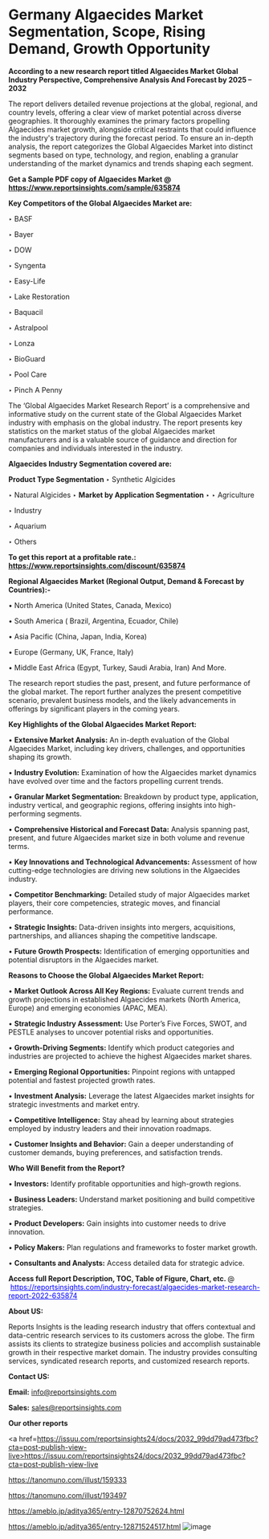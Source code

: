 # Germany Algaecides Market Segmentation, Scope, Rising Demand, Growth Opportunity 

<strong>According to a new research report titled Algaecides Market Global Industry Perspective, Comprehensive Analysis And Forecast by 2025 – 2032</strong>

The report delivers detailed revenue projections at the global, regional, and country levels, offering a clear view of market potential across diverse geographies. It thoroughly examines the primary factors propelling Algaecides market growth, alongside critical restraints that could influence the industry's trajectory during the forecast period. To ensure an in-depth analysis, the report categorizes the Global Algaecides Market into distinct segments based on type, technology, and region, enabling a granular understanding of the market dynamics and trends shaping each segment.

<strong>Get a Sample PDF copy of Algaecides Market </strong><strong>@<a href=https://www.reportsinsights.com/sample/635874 style=color:#0000ff;> https://www.reportsinsights.com/sample/635874</a></strong></font>

<strong>Key Competitors of the Global Algaecides Market are:</strong>

‣ BASF

‣ Bayer

‣ DOW

‣ Syngenta

‣ Easy-Life

‣ Lake Restoration

‣ Baquacil

‣ Astralpool

‣ Lonza

‣ BioGuard

‣ Pool Care

‣ Pinch A Penny

The ‘Global Algaecides Market Research Report’ is a comprehensive and informative study on the current state of the Global Algaecides Market industry with emphasis on the global industry. The report presents key statistics on the market status of the global Algaecides market manufacturers and is a valuable source of guidance and direction for companies and individuals interested in the industry.

<strong>Algaecides Industry Segmentation covered are:</strong>

<strong>Product Type Segmentation</strong>
‣
Synthetic Algicides

‣ Natural Algicides
‣ 
<strong>Market by Application Segmentation</strong>
‣
‣  Agriculture

‣ Industry

‣ Aquarium

‣ Others

<strong>To get this report at a profitable rate.: <a href=https://www.reportsinsights.com/discount/635874 style=color:#0000ff;>https://www.reportsinsights.com/discount/635874</a></strong></font>

<strong>Regional Algaecides Market (Regional Output, Demand &amp; Forecast by Countries):-</strong>

• North America (United States, Canada, Mexico)

• South America ( Brazil, Argentina, Ecuador, Chile)

• Asia Pacific (China, Japan, India, Korea)

• Europe (Germany, UK, France, Italy)

• Middle East Africa (Egypt, Turkey, Saudi Arabia, Iran) And More.

The research report studies the past, present, and future performance of the global market. The report further analyzes the present competitive scenario, prevalent business models, and the likely advancements in offerings by significant players in the coming years.

<strong>Key Highlights of the Global Algaecides Market Report:</strong>

• <strong>Extensive Market Analysis:</strong> An in-depth evaluation of the Global Algaecides Market, including key drivers, challenges, and opportunities shaping its growth.

• <strong>Industry Evolution:</strong> Examination of how the Algaecides market dynamics have evolved over time and the factors propelling current trends.

• <strong>Granular Market Segmentation:</strong> Breakdown by product type, application, industry vertical, and geographic regions, offering insights into high-performing segments.

• <strong>Comprehensive Historical and Forecast Data:</strong> Analysis spanning past, present, and future Algaecides market size in both volume and revenue terms.

• <strong>Key Innovations and Technological Advancements:</strong> Assessment of how cutting-edge technologies are driving new solutions in the Algaecides industry.

• <strong>Competitor Benchmarking:</strong> Detailed study of major Algaecides market players, their core competencies, strategic moves, and financial performance.

• <strong>Strategic Insights:</strong> Data-driven insights into mergers, acquisitions, partnerships, and alliances shaping the competitive landscape.

• <strong>Future Growth Prospects:</strong> Identification of emerging opportunities and potential disruptors in the Algaecides market.

<strong>Reasons to Choose the Global Algaecides Market Report:</strong>

• <strong>Market Outlook Across All Key Regions:</strong> Evaluate current trends and growth projections in established Algaecides markets (North America, Europe) and emerging economies (APAC, MEA).

• <strong>Strategic Industry Assessment:</strong> Use Porter’s Five Forces, SWOT, and PESTLE analyses to uncover potential risks and opportunities.

• <strong>Growth-Driving Segments:</strong> Identify which product categories and industries are projected to achieve the highest Algaecides market shares.

• <strong>Emerging Regional Opportunities:</strong> Pinpoint regions with untapped potential and fastest projected growth rates.

• <strong>Investment Analysis:</strong> Leverage the latest Algaecides market insights for strategic investments and market entry.

• <strong>Competitive Intelligence:</strong> Stay ahead by learning about strategies employed by industry leaders and their innovation roadmaps.

• <strong>Customer Insights and Behavior:</strong> Gain a deeper understanding of customer demands, buying preferences, and satisfaction trends.

<strong>Who Will Benefit from the Report?</strong>

• <strong>Investors:</strong> Identify profitable opportunities and high-growth regions.

• <strong>Business Leaders:</strong> Understand market positioning and build competitive strategies.

• <strong>Product Developers:</strong> Gain insights into customer needs to drive innovation.

• <strong>Policy Makers:</strong> Plan regulations and frameworks to foster market growth.

• <strong>Consultants and Analysts:</strong> Access detailed data for strategic advice.
</ul>
<strong>Access full Report Description, TOC, Table of Figure, Chart, etc. </strong>@  <a href=https://reportsinsights.com/industry-forecast/algaecides-market-research-report-2022-635874 style=color:#0000ff;>https://reportsinsights.com/industry-forecast/algaecides-market-research-report-2022-635874</a></font>

<strong><strong>About US</strong>:</strong>

Reports Insights is the leading research industry that offers contextual and data-centric research services to its customers across the globe. The firm assists its clients to strategize business policies and accomplish sustainable growth in their respective market domain. The industry provides consulting services, syndicated research reports, and customized research reports.

<strong>Contact US:</strong>

<p class=""""><b>Email:</b> <a href=mailto:info@reportsinsights.com>info@reportsinsights.com</a></p>
<p class=""""><b>Sales:</b> <a href=mailto:sales@reportsinsights.com>sales@reportsinsights.com</a></p>

<strong>Our other reports</strong>

<a href=https://issuu.com/reportsinsights24/docs/2032_99dd79ad473fbc?cta=post-publish-view-live>https://issuu.com/reportsinsights24/docs/2032_99dd79ad473fbc?cta=post-publish-view-live</a>

<a href=https://tanomuno.com/illust/159333>https://tanomuno.com/illust/159333</a>

<a href=https://tanomuno.com/illust/193497>https://tanomuno.com/illust/193497</a>

<a href=https://ameblo.jp/aditya365/entry-12870752624.html>https://ameblo.jp/aditya365/entry-12870752624.html</a>

<a href=https://ameblo.jp/aditya365/entry-12871524517.html>https://ameblo.jp/aditya365/entry-12871524517.html</a>
![image](https://github.com/user-attachments/assets/8743a45c-c421-42d5-8c0c-b0bfc31e43fb)
